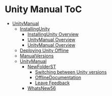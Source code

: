 Unity Manual ToC
================
 - [UnityManual]()
	 - [InstallingUnity]()
		 - [InstallingUnity Overview](InstallingUnity.md)
		 - [UnityManual Overview](UnityManual_1.md)
		 - [UnityManual Overview](UnityManual.md)
	 - [Deploying Unity Offline](DeployingUnityOffline.md)
	 - [ManualVersions](ManualVersions.md)
	 - [UnityManual]()
		 - [NewFolderST]()
			 - [Switching between Unity versions](SwitchingDocumentationVersions.md)
			 - [OfflineDocumentation](OfflineDocumentation.md)
			 - [Leave Feedback](LeaveFeedback.md)
		 - [WhatsNew56](WhatsNew56.md)

